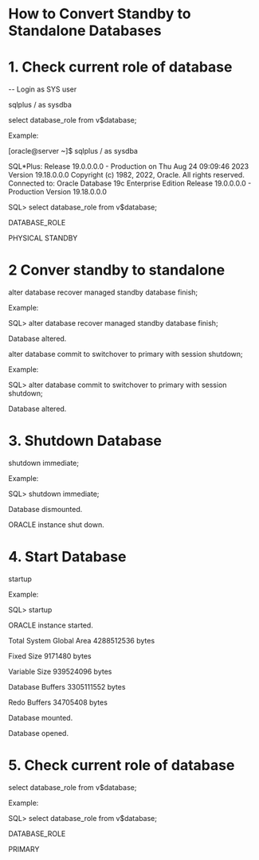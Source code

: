 # How to Convert Standby to Standalone Databases

# 1. Check current role of database

-- Login as SYS user

sqlplus / as sysdba

select database_role from v$database;

Example:

[oracle@server ~]$ sqlplus / as sysdba

SQL*Plus: Release 19.0.0.0.0 - Production on Thu Aug 24 09:09:46 2023
Version 19.18.0.0.0
Copyright (c) 1982, 2022, Oracle.  All rights reserved.
Connected to:
Oracle Database 19c Enterprise Edition Release 19.0.0.0.0 - Production
Version 19.18.0.0.0

SQL> select database_role from v$database;

DATABASE_ROLE

PHYSICAL STANDBY

# 2 Conver standby to standalone

alter database recover managed standby database finish;

Example:

SQL> alter database recover managed standby database finish;

Database altered.

alter database commit to switchover to primary with session shutdown;

Example:

SQL> alter database commit to switchover to primary with session shutdown;

Database altered.

# 3. Shutdown Database

shutdown immediate;

Example:

SQL> shutdown immediate;

Database dismounted.

ORACLE instance shut down.

# 4. Start Database

startup

Example:

SQL> startup

ORACLE instance started.

Total System Global Area 4288512536 bytes

Fixed Size                  9171480 bytes

Variable Size             939524096 bytes

Database Buffers         3305111552 bytes

Redo Buffers               34705408 bytes

Database mounted.

Database opened.

# 5. Check current role of database

select database_role from v$database;

Example:

SQL> select database_role from v$database;

DATABASE_ROLE                                                                                                          
                                                                                                                       
PRIMARY

















